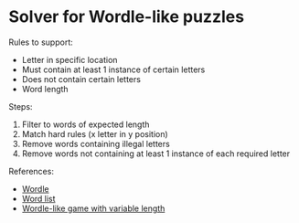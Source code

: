 # Solver for Wordle-like puzzles

Rules to support:

- Letter in specific location
- Must contain at least 1 instance of certain letters
- Does not contain certain letters
- Word length

Steps:

1. Filter to words of expected length
2. Match hard rules (x letter in y position)
3. Remove words containing illegal letters
4. Remove words not containing at least 1 instance of each required letter

References:

- [Wordle](https://www.powerlanguage.co.uk/wordle/)
- [Word list](http://www-personal.umich.edu/~jlawler/wordlist)
- [Wordle-like game with variable length](http://foldr.moe/hello-wordl/)